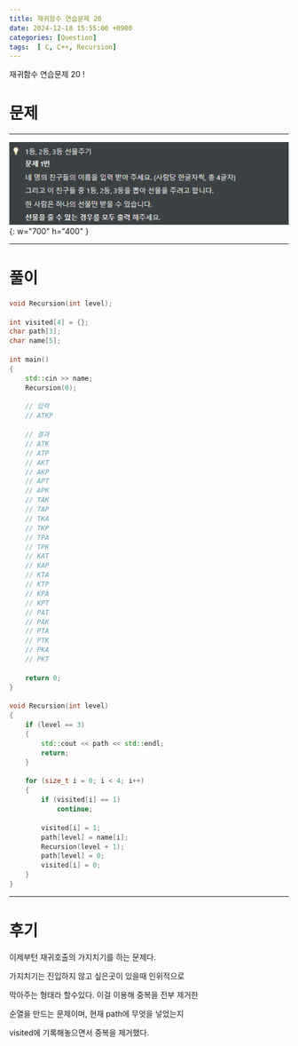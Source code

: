 ```yaml
---
title: 재귀함수 연습문제 20
date: 2024-12-18 15:55:00 +0900
categories: [Question]  
tags:  [ C, C++, Recursion]
---
```


재귀함수 연습문제 20 !

# 문제   
---------------------------------------

![Desktop View](/assets/img/Recursion20.png){: w="700" h="400" }

---------------------------------------

# 풀이

```c++
void Recursion(int level);

int visited[4] = {};
char path[3];
char name[5];

int main()
{
    std::cin >> name;
    Recursion(0);
    
    // 입력
    // ATKP

    // 결과
    // ATK
    // ATP
    // AKT
    // AKP
    // APT
    // APK
    // TAK
    // TAP
    // TKA
    // TKP
    // TPA
    // TPK
    // KAT
    // KAP
    // KTA
    // KTP
    // KPA
    // KPT
    // PAT
    // PAK
    // PTA
    // PTK
    // PKA
    // PKT

    return 0;
}

void Recursion(int level)
{
    if (level == 3)
    {
        std::cout << path << std::endl;
        return;
    }
    
    for (size_t i = 0; i < 4; i++)
    {
        if (visited[i] == 1)
            continue;
        
        visited[i] = 1;
        path[level] = name[i];
        Recursion(level + 1);
        path[level] = 0;
        visited[i] = 0;
    }
}
```
---------------------------------------

# 후기

이제부턴 재귀호출의 가지치기를 하는 문제다.

가지치기는 진입하지 않고 싶은곳이 있을때 인위적으로

막아주는 형태라 할수있다. 이걸 이용해 중복을 전부 제거한

순열을 만드는 문제이며, 현재 path에 무엇을 넣었는지

visited에 기록해놓으면서 중복을 제거했다.
